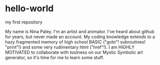 # hello-world
my first repository

My name is Nina Paley. I'm an artist and animator. I've heard about github for years, but never made an account. My coding knowledge extends to a hazy fragmented memory of high school BASIC ("goto"! subroutines! "print"!) and some very rudimentary html ("href"!). I am HIGHLY MOTIVATED to collaborate with toolness on our Mystic Symbolic art generator, so it's time for me to learn some stuff.
